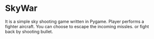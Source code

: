 # SkyWar
It is a simple sky shooting game written in Pygame. Player performs a fighter aircraft. You can choose to escape the incoming missles. or fight back by shooting bullet.
